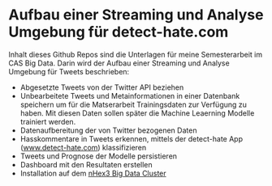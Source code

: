 # Aufbau einer Streaming und Analyse Umgebung für detect-hate.com

Inhalt dieses Github Repos sind die Unterlagen für meine Semesterarbeit im CAS Big Data. Darin wird der Aufbau einer Streaming und Analyse Umgebung für Tweets beschrieben:

* Abgesetzte Tweets von der Twitter API beziehen
* Unbearbeitete Tweets und Metainformationen in einer Datenbank speichern um für die Matserarbeit Trainingsdaten zur Verfügung zu haben. Mit diesen Daten sollen später die Machine Leaerning Modelle trainiert werden.
* Datenaufbereitung der von Twitter bezogenen Daten
* Hasskommentare in Tweets erkennen, mittels der detect-hate App (www.detect-hate.com) klassifizieren
* Tweets und Prognose der Modelle persistieren
* Dashboard mit den Resultaten erstellen
* Installation auf dem [nHex3 Big Data Cluster](http://bigboards.io/orderprototype/)
